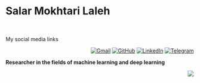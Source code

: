 # Salar Mokhtari Laleh
<br />
<div align="right">
	<p align="left"> My social media links </p>
	<p align="right">
	<a href="salarmokhtari0@gmail.com"><img src="https://img.shields.io/badge/Gmail-D14836?style=for-the-badge&logo=gmail&logoColor=white" alt="Gmail"></a>
	<a href="https://github.com/salarMokhtariL"><img src="https://img.shields.io/badge/GitHub-100000?style=for-the-badge&logo=github&logoColor=white" alt="GitHub"></a>
	<a href="https://www.linkedin.com/in/salar-mokhtari-laleh-22508b91/"><img src="https://img.shields.io/badge/LinkedIn-0077B5?style=for-the-badge&logo=linkedin&logoColor=white" alt="LinkedIn"></a>
	<a href="https://t.me/Salarmokhtaril"><img src="https://img.shields.io/badge/Telegram-2CA5E0?style=for-the-badge&logo=telegram&logoColor=white" alt="Telegram"></a>
	</p>
</div>



**Researcher in the fields of machine learning and deep learning**

<spam align="right">

![](http://github-profile-summary-cards.vercel.app/api/cards/stats?username=salarMokhtariL&theme=moonlight)
</spam>
